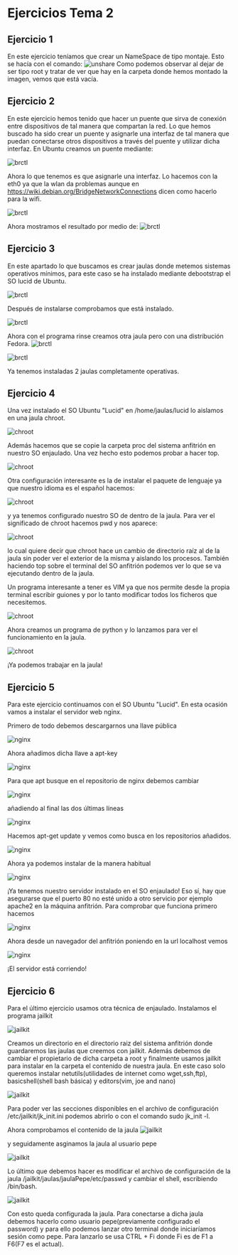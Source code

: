 Ejercicios Tema 2
=================
Ejercicio 1
-----------
En este ejercicio teníamos que crear un NameSpace de tipo montaje. Esto se hacía con el comando:
![unshare](https://github.com/javierGaliana/IV/raw/master/ejerciciosTema2/pics/unshare.png  "Unshare")
Como podemos observar al dejar de ser tipo root y tratar de ver que hay en la carpeta donde hemos montado la imagen, vemos que está vacía.



Ejercicio 2
-----------
En este ejercicio hemos tenido que hacer un puente que sirva de conexión entre dispositivos de tal manera que compartan la red. Lo que hemos buscado ha sido crear un puente y asignarle una interfaz de tal manera que puedan conectarse otros dispositivos a través del puente y utilizar dicha interfaz.
En Ubuntu creamos un puente mediante:

![brctl](https://github.com/javierGaliana/IV/raw/master/ejerciciosTema2/pics/brctl.png  "brctl")
 
Ahora lo que tenemos es que asignarle una interfaz. Lo hacemos con la eth0 ya que la wlan da problemas aunque en https://wiki.debian.org/BridgeNetworkConnections dicen como hacerlo para la wifi. 

![brctl](https://github.com/javierGaliana/IV/raw/master/ejerciciosTema2/pics/brctl2.png  "brctl")

Ahora mostramos el resultado por medio de:
![brctl](https://github.com/javierGaliana/IV/raw/master/ejerciciosTema2/pics/brctl3.png  "brctl")



Ejercicio 3
-----------
En este apartado lo que buscamos es crear jaulas donde metemos sistemas operativos mínimos, para este caso se ha instalado mediante debootstrap el SO lucid de Ubuntu.

![brctl](https://github.com/javierGaliana/IV/raw/master/ejerciciosTema2/pics/debootstrap.png  "brctl")

Después de instalarse comprobamos que está instalado.

![brctl](https://github.com/javierGaliana/IV/raw/master/ejerciciosTema2/pics/debootstrap2.png  "brctl")

Ahora con el programa rinse creamos otra jaula pero con una distribución Fedora.
![brctl](https://github.com/javierGaliana/IV/raw/master/ejerciciosTema2/pics/rinse.png  "brctl")

![brctl](https://github.com/javierGaliana/IV/raw/master/ejerciciosTema2/pics/rinse2.png  "brctl")

Ya tenemos instaladas 2 jaulas completamente operativas.



Ejercicio 4
-----------
Una vez instalado el SO Ubuntu "Lucid" en /home/jaulas/lucid lo aislamos en una jaula chroot.

![chroot](https://github.com/javierGaliana/IV/raw/master/ejerciciosTema2/pics/chroot.png  "chroot")

Además hacemos que se copie la carpeta proc del sistema anfitrión en nuestro SO enjaulado.
Una vez hecho esto podemos probar a hacer top.

![chroot](https://github.com/javierGaliana/IV/raw/master/ejerciciosTema2/pics/chroot3.png  "chroot")

Otra configuración interesante es la de instalar el paquete de lenguaje ya que nuestro idioma es el español hacemos:

![chroot](https://github.com/javierGaliana/IV/raw/master/ejerciciosTema2/pics/chroot4.png  "chroot")

y ya tenemos configurado nuestro SO de dentro de la jaula. Para ver el significado de chroot hacemos pwd y nos aparece:

![chroot](https://github.com/javierGaliana/IV/raw/master/ejerciciosTema2/pics/chroot5.png  "chroot")

lo cual quiere decir que chroot hace un cambio de directorio raíz al de la jaula sin poder ver el exterior de la misma y aislando los procesos. También haciendo top sobre el terminal del SO anfitrión podemos ver lo que se va ejecutando dentro de la jaula.

Un programa interesante a tener es VIM ya que nos permite desde la propia terminal escribir guiones y por lo tanto modificar todos los ficheros que necesitemos.

![chroot](https://github.com/javierGaliana/IV/raw/master/ejerciciosTema2/pics/chroot6.png  "chroot")

Ahora creamos un programa de python y lo lanzamos para ver el funcionamiento en la jaula.

![chroot](https://github.com/javierGaliana/IV/raw/master/ejerciciosTema2/pics/chroot7.png  "chroot")

¡Ya podemos trabajar en la jaula!

Ejercicio 5
-----------

Para este ejercicio continuamos con el SO Ubuntu "Lucid". En esta ocasión vamos a instalar el servidor web nginx.

Primero de todo debemos descargarnos una llave pública

![nginx](https://github.com/javierGaliana/IV/raw/master/ejerciciosTema2/pics/nginx.png  "nginx")

Ahora añadimos dicha llave a apt-key

![nginx](https://github.com/javierGaliana/IV/raw/master/ejerciciosTema2/pics/nginx2.png  "nginx")

Para que apt busque en el repositorio de nginx debemos cambiar

![nginx](https://github.com/javierGaliana/IV/raw/master/ejerciciosTema2/pics/nginx3.png  "nginx")

añadiendo al final las dos últimas líneas

![nginx](https://github.com/javierGaliana/IV/raw/master/ejerciciosTema2/pics/nginx4.png  "nginx")

Hacemos apt-get update y vemos como busca en los repositorios añadidos.

![nginx](https://github.com/javierGaliana/IV/raw/master/ejerciciosTema2/pics/nginx5.png  "nginx")

Ahora ya podemos instalar de la manera habitual

![nginx](https://github.com/javierGaliana/IV/raw/master/ejerciciosTema2/pics/nginx6.png  "nginx")

¡Ya tenemos nuestro servidor instalado en el SO enjaulado! Eso sí, hay que asegurarse que el puerto 80 no esté unido a otro servicio por ejemplo apache2 en la máquina anfitrión.
Para comprobar que funciona primero hacemos 

![nginx](https://github.com/javierGaliana/IV/raw/master/ejerciciosTema2/pics/nginx7.png  "nginx")

Ahora desde un navegador del anfitrión poniendo en la url localhost vemos

![nginx](https://github.com/javierGaliana/IV/raw/master/ejerciciosTema2/pics/nginx8.png  "nginx")

¡El servidor está corriendo!

Ejercicio 6
-----------

Para el último ejercicio usamos otra técnica de enjaulado. Instalamos el programa jailkit

![jailkit](https://github.com/javierGaliana/IV/raw/master/ejerciciosTema2/pics/jailkit.png  "jailkit")

Creamos un directorio en el directorio raiz del sistema anfitrión donde guardaremos las jaulas que creemos con jailkit. Además debemos de cambiar el propietario de dicha carpeta a root y finalmente usamos jailkit para instalar en la carpeta el contenido de nuestra jaula. En este caso solo queremos instalar netutils(utilidades de internet como wget,ssh,ftp), basicshell(shell bash básica) y editors(vim, joe and nano)

![jailkit](https://github.com/javierGaliana/IV/raw/master/ejerciciosTema2/pics/jailkit2.png  "jailkit")

Para poder ver las secciones disponibles en el archivo de configuración  /etc/jailkit/jk_init.ini podemos abrirlo o con el comando sudo jk\_init -l. 

Ahora comprobamos el contenido de la jaula
![jailkit](https://github.com/javierGaliana/IV/raw/master/ejerciciosTema2/pics/jailkit3.png  "jailkit")

y seguidamente asginamos la jaula al usuario pepe

![jailkit](https://github.com/javierGaliana/IV/raw/master/ejerciciosTema2/pics/jailkit4.png  "jailkit")

Lo último que debemos hacer es modificar el archivo de configuración de la jaula /jailkit/jaulas/jaulaPepe/etc/passwd y cambiar el shell, escribiendo /bin/bash.

![jailkit](https://github.com/javierGaliana/IV/raw/master/ejerciciosTema2/pics/jailkit5.png  "jailkit")

Con esto queda configurada la jaula. Para conectarse a dicha jaula debemos hacerlo como usuario pepe(previamente configurado el password) y para ello podemos lanzar otro terminal donde iniciaríamos sesión como pepe. Para lanzarlo se usa CTRL + Fi donde Fi es de F1 a F6(F7 es el actual).
